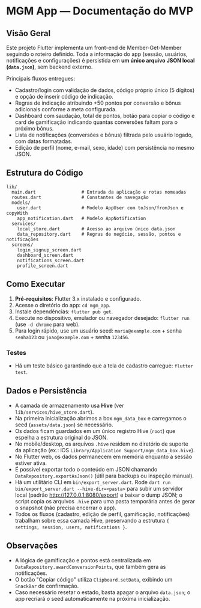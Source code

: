 # MGM App — Documentação do MVP

## Visão Geral
Este projeto Flutter implementa um front-end de Member-Get-Member seguindo o roteiro definido. Toda a informação do app (sessão, usuários, notificações e configurações) é persistida em **um único arquivo JSON local (`data.json`)**, sem backend externo.

Principais fluxos entregues:
- Cadastro/login com validação de dados, código próprio único (5 dígitos) e opção de inserir código de indicação.
- Regras de indicação atribuindo +50 pontos por conversão e bônus adicionais conforme a meta configurada.
- Dashboard com saudação, total de pontos, botão para copiar o código e card de gamificação indicando quantas conversões faltam para o próximo bônus.
- Lista de notificações (conversões e bônus) filtrada pelo usuário logado, com datas formatadas.
- Edição de perfil (nome, e-mail, sexo, idade) com persistência no mesmo JSON.

## Estrutura do Código
```
lib/
  main.dart                 # Entrada da aplicação e rotas nomeadas
  routes.dart               # Constantes de navegação
  models/
    user.dart               # Modelo AppUser com toJson/fromJson e copyWith
    app_notification.dart   # Modelo AppNotification
  services/
    local_store.dart        # Acesso ao arquivo único data.json
    data_repository.dart    # Regras de negócio, sessão, pontos e notificações
  screens/
    login_signup_screen.dart
    dashboard_screen.dart
    notifications_screen.dart
    profile_screen.dart
```

## Como Executar
1. **Pré-requisitos**: Flutter 3.x instalado e configurado.
2. Acesse o diretório do app: `cd mgm_app`.
3. Instale dependências: `flutter pub get`.
4. Execute no dispositivo, emulador ou navegador desejado: `flutter run` (use `-d chrome` para web).
5. Para login rápido, use um usuário seed: `maria@example.com` + senha `senha123` ou `joao@example.com` + senha `123456`.

### Testes
- Há um teste básico garantindo que a tela de cadastro carregue: `flutter test`.

## Dados e Persistência
- A camada de armazenamento usa **Hive** (ver `lib/services/hive_store.dart`).
- Na primeira inicialização abrimos a box `mgm_data_box` e carregamos o seed (`assets/data.json`) se necessário.
- Os dados ficam guardados em um único registro Hive (`root`) que espelha a estrutura original do JSON.
- No mobile/desktop, os arquivos `.hive` residem no diretório de suporte da aplicação (ex.: iOS `Library/Application Support/mgm_data_box.hive`).
- No Flutter web, os dados permanecem em memória enquanto a sessão estiver ativa.
- É possível exportar todo o conteúdo em JSON chamando `DataRepository.exportAsJson()` (útil para backups ou inspeção manual).
- Há um utilitário CLI em `bin/export_server.dart`. Rode `dart run bin/export_server.dart --hive-dir=<pasta>` para subir um servidor local (padrão http://127.0.0.1:8080/export) e baixar o dump JSON; o script copia os arquivos `.hive` para uma pasta temporária antes de gerar o snapshot (não precisa encerrar o app). 
- Todos os fluxos (cadastro, edição de perfil, gamificação, notificações) trabalham sobre essa camada Hive, preservando a estrutura `{ settings, session, users, notifications }`.

## Observações
- A lógica de gamificação e pontos está centralizada em `DataRepository.awardConversionPoints`, que também gera as notificações.
- O botão "Copiar código" utiliza `Clipboard.setData`, exibindo um `SnackBar` de confirmação.
- Caso necessário resetar o estado, basta apagar o arquivo `data.json`; o app recriará o seed automaticamente na próxima inicialização.
